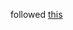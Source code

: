 followed [this](https://www.tuxtips.info/linux/how-to-find-applications-window-class-in-i3-window-manager)